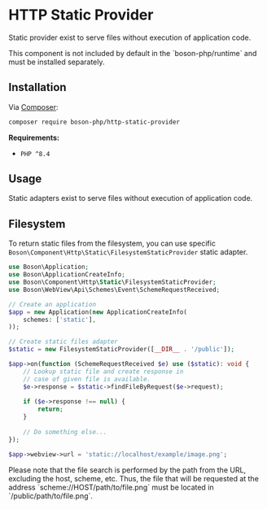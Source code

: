 # HTTP Static Provider 

Static provider exist to serve files without execution of application code.

<warning>
This component is not included by default in the `boson-php/runtime` 
and must be installed separately.
</warning>


## Installation

Via [Composer](https://getcomposer.org/doc/01-basic-usage.md#installing-dependencies):

```bash
composer require boson-php/http-static-provider
```

**Requirements:**

* `PHP ^8.4`


## Usage

Static adapters exist to serve files without execution of application code.

## Filesystem

To return static files from the filesystem, you can use specific 
`Boson\Component\Http\Static\FilesystemStaticProvider` static adapter.

```php
use Boson\Application;
use Boson\ApplicationCreateInfo;
use Boson\Component\Http\Static\FilesystemStaticProvider;
use Boson\WebView\Api\Schemes\Event\SchemeRequestReceived;

// Create an application
$app = new Application(new ApplicationCreateInfo(
    schemes: ['static'],
));

// Create static files adapter
$static = new FilesystemStaticProvider([__DIR__ . '/public']);

$app->on(function (SchemeRequestReceived $e) use ($static): void {
    // Lookup static file and create response in
    // case of given file is available.
    $e->response = $static->findFileByRequest($e->request);
    
    if ($e->response !== null) {
        return;
    }
    
    // Do something else...
});

$app->webview->url = 'static://localhost/example/image.png';
```

<warning>
Please note that the file search is performed by the path from the URL, 
excluding the host, scheme, etc. Thus, the file that will be requested at 
the address `scheme://HOST/path/to/file.png` must be located in
`/public/path/to/file.png`.
</warning>
